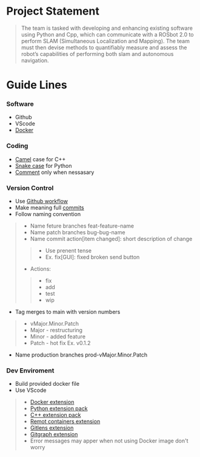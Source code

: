 # Project Statement
> The team is tasked with developing and enhancing existing software using Python and Cpp, which can communicate with a ROSbot 2.0 to perform SLAM (Simultaneous Localization and Mapping). The team must then devise methods to quantifiably measure and assess the robot’s capabilities of performing both slam and autonomous navigation.
# Guide Lines
### Software
- Github
- VScode
- [Docker](https://www.youtube.com/watch?v=5RQbdMn04Oc)
### Coding
- [Camel](https://www.youtube.com/watch?v=vWfR0QrV4cY) case for C++
- [Snake case](https://www.youtube.com/watch?v=vWfR0QrV4cY) for Python
- [Comment](https://www.youtube.com/watch?v=ZpFwlwt7PNo) only when nessasary
### Version Control
- Use [Github workflow](https://www.youtube.com/watch?v=gW6dFpTMk8s)
- Make meaning full [commits]()
- Follow naming convention
> - Name feture branches feat-feature-name
> - Name patch branches bug-bug-name
> - Name commit action[item changed]: short description of change
>> - Use prenent tense
>> - Ex. fix[GUI]: fixed broken send button
> - Actions:
>> - fix
>> - add
>> - test
>> - wip
- Tag merges to main with version numbers 
> - vMajor.Minor.Patch
> - Major - restructuring
> - Minor - added feature
> - Patch - hot fix
> Ex. v0.1.2
- Name production branches prod-vMajor.Minor.Patch
### Dev Enviroment
- Build provided docker file
- Use VScode
> - [Docker extension](https://marketplace.visualstudio.com/items?itemName=ms-azuretools.vscode-docker)
> - [Python extension pack](https://marketplace.visualstudio.com/items?itemName=LeoJhonSong.python-extension-pack)
> - [C++ extension pack](https://marketplace.visualstudio.com/items?itemName=franneck94.vscode-c-cpp-dev-extension-pack)
> - [Remot containers extension](https://marketplace.visualstudio.com/items?itemName=ms-vscode-remote.remote-containers)
> - [Gitlens extension](https://marketplace.visualstudio.com/items?itemName=eamodio.gitlens)
> - [Gitgraph extension](https://marketplace.visualstudio.com/items?itemName=mhutchie.git-graph)
> - Error messages may apper when not using Docker image don't worry
